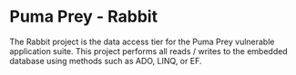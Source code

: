 ﻿# Puma Prey - Rabbit

The Rabbit project is the data access tier for the Puma Prey vulnerable application suite. This project performs all reads / writes to the embedded database using methods such as ADO, LINQ, or EF.